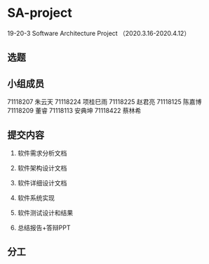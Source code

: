 # SA-project
19-20-3 Software Architecture Project （2020.3.16-2020.4.12）

## 选题



## 小组成员

71118207 朱云天	71118224 项桂巳雨	71118225 赵君亮
71118125 陈嘉博	71118209 董睿	71118113 安典坤	71118422 蔡林希 



## 提交内容

1. 软件需求分析文档

2. 软件架构设计文档

3. 软件详细设计文档

4. 软件系统实现

5. 软件测试设计和结果

6. 总结报告+答辩PPT

   

## 分工